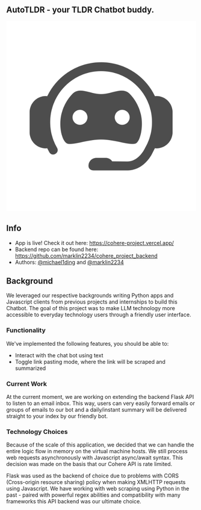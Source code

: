 ## AutoTLDR - your TLDR Chatbot buddy.


<p align="center">
  <img src="https://github.com/marklin2234/cohere_project/blob/main/src/img/bot.png?raw=true" alt="Logo"/>
</p>

## Info

* App is live! Check it out here: https://cohere-project.vercel.app/
* Backend repo can be found here: https://github.com/marklin2234/cohere_project_backend
* Authors: [@michael1ding](https://www.github.com/michael1ding) and [@marklin2234](https://www.github.com/marklin2234)

## Background

We leveraged our respective backgrounds writing Python apps and Javascript clients from previous projects and internships to build this Chatbot. The goal of this project was to make LLM technology more accessible to everyday technology users through a friendly user interface.

### Functionality

We've implemented the following features, you should be able to:
* Interact with the chat bot using text
* Toggle link pasting mode, where the link will be scraped and summarized

### Current Work

At the current moment, we are working on extending the backend Flask API to listen to an email inbox. This way, users can very easily forward emails or groups of emails to our bot and a daily/instant summary will be delivered straight to your index by our friendly bot.

### Technology Choices

Because of the scale of this application, we decided that we can handle the entire logic flow in memory on the virtual machine hosts. We still process web requests asynchronously with Javascript async/await syntax. This decision was made on the basis that our Cohere API is rate limited.

Flask was used as the backend of choice due to problems with CORS (Cross-origin resource sharing) policy when making XMLHTTP requests using Javascript. We have working with web scraping using Python in the past - paired with powerful regex abilities and compatibility with many frameworks this API backend was our ultimate choice. 

